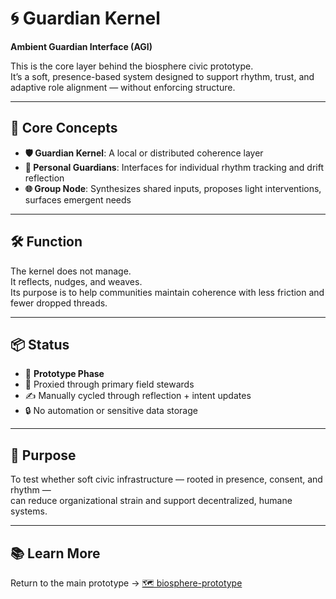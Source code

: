 # 🌀 Guardian Kernel  
**Ambient Guardian Interface (AGI)**  

This is the core layer behind the biosphere civic prototype.  
It’s a soft, presence-based system designed to support rhythm, trust, and adaptive role alignment — without enforcing structure.

---

## 🌿 Core Concepts  
- **🛡️ Guardian Kernel**: A local or distributed coherence layer  
- **👤 Personal Guardians**: Interfaces for individual rhythm tracking and drift reflection  
- **🌐 Group Node**: Synthesizes shared inputs, proposes light interventions, surfaces emergent needs 

---

## 🛠️ Function  
The kernel does not manage.  
It reflects, nudges, and weaves.  
Its purpose is to help communities maintain coherence with less friction and fewer dropped threads.

---

## 📦 Status  
- 🧪 **Prototype Phase**  
- 🔁 Proxied through primary field stewards  
- ✍️ Manually cycled through reflection + intent updates  
- 🔒 No automation or sensitive data storage  

---

## 🎯 Purpose  
To test whether soft civic infrastructure — rooted in presence, consent, and rhythm —  
can reduce organizational strain and support decentralized, humane systems.  

---

## 📚 Learn More  
Return to the main prototype → [🗺️ biosphere-prototype](../README.md)
